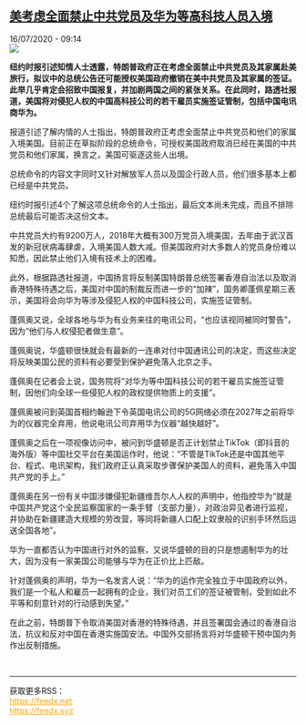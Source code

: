 <!--1594889633000-->
[美考虑全面禁止中共党员及华为等高科技人员入境](http://www.rfi.fr//cn/%E4%B8%AD%E5%9B%BD/20200716-%E7%BE%8E%E8%80%83%E8%99%91%E5%85%A8%E9%9D%A2%E7%A6%81%E6%AD%A2%E4%B8%AD%E5%85%B1%E5%85%9A%E5%91%98%E5%8F%8A%E5%8D%8E%E4%B8%BA%E7%AD%89%E9%AB%98%E7%A7%91%E6%8A%80%E4%BA%BA%E5%91%98%E5%85%A5%E5%A2%83)
------

<div>16/07/2020 - 09:14</div><img src="https://s.rfi.fr/media/display/f82bac14-c15e-11ea-90d2-005056bf87d6/w:310/p:16x9/2020-07-08T164329Z_2022068629_RC24PH9BYRJT_RTRMADP_3_HONGKONG-PROTESTS-TECH-POMPEO.JPG"><p><strong>纽约时报引述知情人士透露，特朗普政府正在考虑全面禁止中共党员及其家属赴美旅行，拟议中的总统公告还可能授权美国政府撤销在美中共党员及其家属的签证。此举几乎肯定会招致中国报复，并加剧两国之间的紧张关系。在此同时，路透社报道，美国将对侵犯人权的中国高科技公司的若干雇员实施签证管制，包括中国电讯商华为。</strong></p><div class="t-content__body u-clearfix"><div class="m-interstitial"></div><p>报道引述了解内情的人士指出，特朗普政府正考虑全面禁止中共党员和他们的家属入境美国。目前正在草拟阶段的总统命令，可授权美国政府取消已经在美国的中共党员和他们家属，换言之，美国可驱逐这些人出境。</p><p>总统命令的内容文字同时又针对解放军人员以及国企行政人员，他们很多基本上都已经是中共党员。</p><p>纽约时报引述4个了解这项总统命令的人士指出，最后文本尚未完成，而且不排除总统最后可能否决这份文本。</p><p>中共党员大约有9200万人，2018年大概有300万党员入境美国，去年由于武汉首发的新冠状病毒肆虐，入境美国人数大减。但美国政府对大多数人的党员身份难以知悉，因此禁止他们入境有技术上的困难。</p><p>此外，根据路透社报道，中国扬言将反制美国特朗普总统签署香港自治法以及取消香港特殊待遇之后，美国对中国的制裁反而进一步的“加辣”，国务卿蓬佩星期三表示，美国将会向华为等涉及侵犯人权的中国科技公司，实施签证管制。</p><p>蓬佩奥又说，全球各地与华为有业务来往的电讯公司，“也应该视同被同时警告”，因为“他们与人权侵犯者做生意”。</p><p>蓬佩奥说，华盛顿很快就会有最新的一连串对付中国通讯公司的决定，而这些决定将反映美国公民的资料有必要受到保护避免落入北京之手。</p><p>蓬佩奥在记者会上说，国务院将“对华为等中国科技公司的若干雇员实施签证管制，因他们向全球一些侵犯人权的政权提供物质上的支援”。</p><p>蓬佩奥被问到英国首相约翰逊下令英国电讯公司的5G网络必须在2027年之前将华为的仪器完全弃用，他说电讯公司弃用华为仪器“越快越好”。</p><p>蓬佩奥之后在一项视像访问中，被问到华盛顿是否正计划禁止TikTok（即抖音的海外版）等中国社交平台在美国运作时，他说：“不管是TikTok还是中国其他平台、程式、电讯架构，我们政府正认真采取步骤保护美国人的资料，避免落入中国共产党的手上。”</p><p>蓬佩奥在另一份有关中国涉嫌侵犯新疆维吾尔人人权的声明中，他指控华为“就是中国共产党这个全民监察国家的一条手臂（支部力量），对政治异见者进行监视，并协助在新疆建造大规模的劳改营，等同将新疆人口配上奴隶般的识别手环然后运送全国各地”。</p><p>华为一直都否认为中国进行对外的监察，又说华盛顿的目的只是想遏制华为的壮大，因为没有一家美国公司能够与华为在正价比上匹敌。</p><p>针对蓬佩奥的声明，华为一名发言人说：“华为的运作完全独立于中国政府以外，我们是一个私人和雇员一起拥有的企业，我们对员工们的签证被管制，受到如此不平等和刻意针对的行动感到失望。”</p><p>在此之前，特朗普下令取消美国对香港的特殊待遇，并且签署国会通过的香港自治法，抗议和反对中国在香港实施国安法。中国外交部扬言将对华盛顿干预中国内务作出反制措施。</p><div class="o-self-promo o-self-promo--nl o-self-promo--hidden" data-selfpromo-newsletter></div><div class="o-self-promo o-self-promo--app o-self-promo--hidden" data-selfpromo-app></div></div><br><hr><div>获取更多RSS：<br><a href="https://feedx.net" style="color:orange" target="_blank">https://feedx.net</a> <br><a href="https://feedx.xyz" style="color:orange" target="_blank">https://feedx.xyz</a><br></div>
